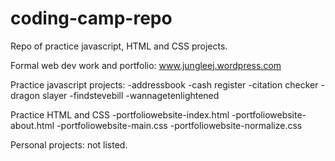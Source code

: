 # coding-camp-repo
Repo of practice javascript, HTML and CSS projects.

Formal web dev work and portfolio: www.jungleej.wordpress.com

Practice javascript projects:
-addressbook
-cash register
-citation checker
-dragon slayer
-findstevebill
-wannagetenlightened

Practice HTML and CSS
-portfoliowebsite-index.html
-portfoliowebsite-about.html
-portfoliowebsite-main.css
-portfoliowebsite-normalize.css

Personal projects: not listed.
